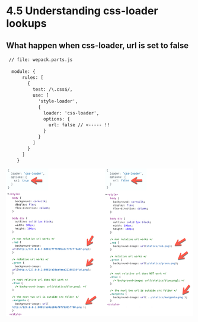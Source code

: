 

# 4.5 Understanding css-loader lookups

## What happen when css-loader, url is set to false


```
 // file: wepack.parts.js
   
  module: {
      rules: [
        {
          test: /\.css$/,
          use: [
            'style-loader',
            {
              loader: 'css-loader',
              options: {
                url: false // <----- !!
              }
            }
          ]
        }
      ]
    }
```

![set url to false](note-imgs/css-loader-url=false.png)
